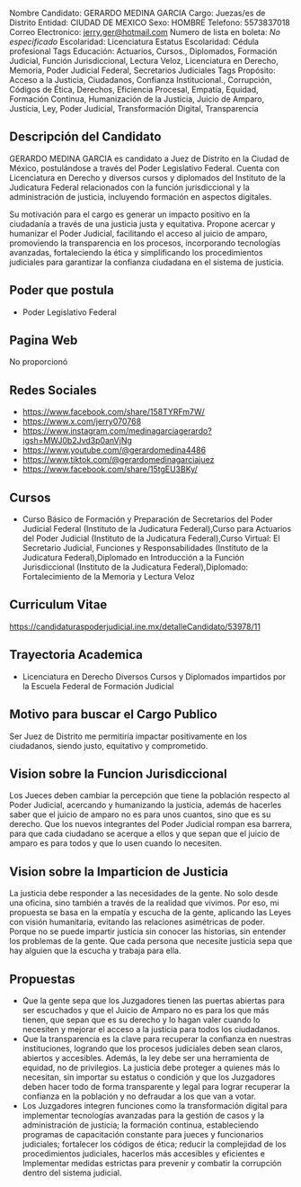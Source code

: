 Nombre Candidato: GERARDO MEDINA GARCIA
Cargo: Juezas/es de Distrito
Entidad: CIUDAD DE MEXICO
Sexo: HOMBRE
Telefono: 5573837018
Correo Electronico: jerry.ger@hotmail.com
Numero de lista en boleta: *No especificado*
Escolaridad: Licenciatura
Estatus Escolaridad: Cédula profesional
Tags Educación: Actuarios, Cursos., Diplomados, Formación Judicial, Función Jurisdiccional, Lectura Veloz, Licenciatura en Derecho, Memoria, Poder Judicial Federal, Secretarios Judiciales
Tags Propósito: Acceso a la Justicia, Ciudadanos, Confianza Institucional., Corrupción, Códigos de Ética, Derechos, Eficiencia Procesal, Empatía, Equidad, Formación Continua, Humanización de la Justicia, Juicio de Amparo, Justicia, Ley, Poder Judicial, Transformación Digital, Transparencia


## Descripción del Candidato 

GERARDO MEDINA GARCIA es candidato a Juez de Distrito en la Ciudad de México, postulándose a través del Poder Legislativo Federal. Cuenta con Licenciatura en Derecho y diversos cursos y diplomados del Instituto de la Judicatura Federal relacionados con la función jurisdiccional y la administración de justicia, incluyendo formación en aspectos digitales.

Su motivación para el cargo es generar un impacto positivo en la ciudadanía a través de una justicia justa y equitativa.  Propone acercar y humanizar el Poder Judicial, facilitando el acceso al juicio de amparo, promoviendo la transparencia en los procesos, incorporando tecnologías avanzadas, fortaleciendo la ética y simplificando los procedimientos judiciales para garantizar la confianza ciudadana en el sistema de justicia.


## Poder que postula

- Poder Legislativo Federal


## Pagina Web

No proporcionó


## Redes Sociales

- https://www.facebook.com/share/158TYRFm7W/
- https://www.x.com/jerry070768
- https://www.instagram.com/medinagarciagerardo?igsh=MWJ0b2Jvd3p0anVjNg
- https://www.youtube.com/@gerardomedina4486
- https://www.tiktok.com/@gerardomedinagarciajuez
- https://www.facebook.com/share/15tgEU3BKy/


## Cursos

- Curso Básico de Formación y Preparación de Secretarios del Poder Judicial Federal (Instituto de la Judicatura Federal),Curso para Actuarios del Poder Judicial (Instituto de la Judicatura Federal),Curso Virtual: El Secretario Judicial, Funciones y Responsabilidades (Instituto de la Judicatura Federal),Diplomado en Introducción a la Función Jurisdiccional (Instituto de la Judicatura Federal),Diplomado: Fortalecimiento de la Memoria y Lectura Veloz


## Curriculum Vitae

https://candidaturaspoderjudicial.ine.mx/detalleCandidato/53978/11


## Trayectoria Academica

- Licenciatura en Derecho Diversos Cursos y Diplomados impartidos por la Escuela Federal de Formación Judicial


## Motivo para buscar el Cargo Publico

Ser Juez de Distrito me permitiría impactar positivamente en los ciudadanos, siendo justo, equitativo y comprometido.


## Vision sobre la Funcion Jurisdiccional

Los Jueces deben cambiar la percepción que tiene la población respecto al Poder Judicial, acercando y humanizando la justicia, además de hacerles saber que el juicio de amparo no es para unos cuantos, sino que es su derecho. Que los nuevos integrantes del Poder Judicial rompan esa barrera, para que cada ciudadano se acerque a ellos y que sepan que el juicio de amparo es para todos y que lo usen cuando lo necesiten.


## Vision sobre la Imparticion de Justicia

La justicia debe responder a las necesidades de la gente. No solo desde una oficina, sino también a través de la realidad que vivimos. Por eso, mi propuesta se basa en la empatía y escucha de la gente, aplicando las Leyes con visión humanitaria, evitando las relaciones asimétricas de poder. Porque no se puede impartir justicia sin conocer las historias, sin entender los problemas de la gente. Que cada persona que necesite justicia sepa que hay alguien que la escucha y trabaja para ella.


## Propuestas

- Que la gente sepa que los Juzgadores tienen las puertas abiertas para ser escuchados y que el Juicio de Amparo no es para los que más tienen, que sepan que es su derecho y lo hagan valer cuando lo necesiten y mejorar el acceso a la justicia para todos los ciudadanos.
- Que la transparencia es la clave para recuperar la confianza en nuestras instituciones, logrando que los procesos judiciales deben sean claros, abiertos y accesibles. Además, la ley debe ser una herramienta de equidad, no de privilegios. La justicia debe proteger a quienes más lo necesitan, sin importar su estatus o condición y que los Juzgadores deben hacer todo de forma transparente y legal para lograr recuperar la confianza en la población y no defraudar a los que van a votar.
- Los Juzgadores integren funciones como la transformación digital para implementar tecnologías avanzadas para la gestión de casos y la administración de justicia; la formación continua, estableciendo programas de capacitación constante para jueces y funcionarios judiciales; fortalecer los códigos de ética; reducir la complejidad de los procedimientos judiciales, hacerlos más accesibles y eficientes e Implementar medidas estrictas para prevenir y combatir la corrupción dentro del sistema judicial.

